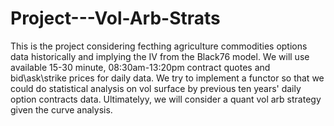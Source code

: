 # Project---Vol-Arb-Strats
This is the project considering fecthing agriculture commodities options data historically and implying the IV from the Black76 model.
We will use available 15-30 minute, 08:30am-13:20pm contract quotes and bid\ask\strike prices for daily data. We try to implement a functor so that we could do statistical analysis on vol surface by previous ten years' daily option contracts data.
Ultimatelyy, we will consider a quant vol arb strategy given the curve analysis.
